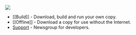 ![](https://blockly-games.appspot.com/index/title.png)

* [[Build]] - Download, build and run your own copy.
* [[Offline]] - Download a copy for use without the Internet.
* [Support](https://groups.google.com/forum/#!forum/blockly-games) - Newsgroup for developers.